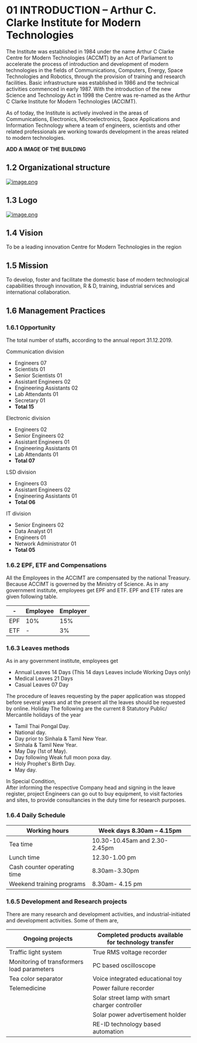 # 01 INTRODUCTION – Arthur C. Clarke Institute for Modern Technologies

The Institute was established in 1984 under the name Arthur C Clarke Centre for Modern
Technologies (ACCMT) by an Act of Parliament to accelerate the process of introduction and development of modern technologies in the fields of Communications, Computers, Energy, Space Technologies and Robotics, through the provision of training and research facilities. Basic infrastructure was established in 1986 and the technical activities commenced in early 1987. With the introduction of the new Science and Technology Act in 1998 the Centre was re-named as the Arthur C Clarke Institute for Modern Technologies (ACCIMT).

As of today, the Institute is actively involved in the areas of Communications, Electronics,
Microelectronics, Space Applications and Information Technology where a team of engineers, scientists and other related professionals are working towards development in the areas related to modern technologies.

**ADD A IMAGE OF THE BUILDING**

## 1.2 Organizational structure

[![image.png](https://i.postimg.cc/FR4qDgx8/image.png)](https://postimg.cc/TytCPbFJ)

## 1.3 Logo

[![image.png](https://i.postimg.cc/YS1DGLw3/image.png)](https://postimg.cc/zLGF4Bvb)

## 1.4 Vision

To be a leading innovation Centre for Modern Technologies in the region

## 1.5 Mission

To develop, foster and facilitate the domestic base of modern technological capabilities 
through innovation, R & D, training, industrial services and international collaboration.

## 1.6 Management Practices
### 1.6.1 Opportunity

The total number of staffs, according to the annual report 31.12.2019.

<!-- - Top Management 03
- Engineers 10
- scientists 15
- Other executives 10
- Junior Managers 10
- Management Assistants (Technological) 21
- Management Assistants (None-Technological) 51
- Primary Level Staff 145
- Total Number of employees 100 -->

Communication division

- Engineers 07
- Scientists 01
- Senior Scientists 01
- Assistant Engineers 02
- Engineering Assistants 02
- Lab Attendants 01
- Secretary 01
- **Total 15**

Electronic division

- Engineers 02
- Senior Engineers 02
- Assistant Engineers 01
- Engineering Assistants 01
- Lab Attendants 01
- **Total 07**

LSD division

- Engineers 03
- Assistant Engineers 02
- Engineering Assistants 01
- **Total 06**

IT division

- Senior Engineers 02
- Data Analyst 01
- Engineers 01
- Network Administrator 01
- **Total 05**

### 1.6.2 EPF, ETF and Compensations

All the Employees in the ACCIMT are compensated by the national Treasury. Because ACCIMT is governed by the Ministry of Science. As in any government institute, employees get EPF and ETF. EPF and ETF rates are given following table.

| - | Employee | Employer |
| --- | --- | --- |
| EPF | 10% | 15% |
| ETF | - | 3% |

### 1.6.3 Leaves methods

As in any government institute, employees get

- Annual Leaves 14 Days (This 14 days Leaves include Working Days only)
- Medical Leaves 21 Days
- Casual Leaves 07 Day

The procedure of leaves requesting by the paper application was stopped before several years and
at the present all the leaves should be requested by online. Holiday The following are the current 8
Statutory Public/ Mercantile holidays of the year

- Tamil Thai Pongal Day.
- National day.
- Day prior to Sinhala & Tamil New Year.
- Sinhala & Tamil New Year.
- May Day (1st of May).
- Day following Weak full moon poxa day.
- Holy Prophet's Birth Day.
- May day.

In Special Condition,<br>
After informing the respective Company head and signing in the leave register, project
Engineers can go out to buy equipment, to visit factories and sites, to provide consultancies
in the duty time for research purposes.

### 1.6.4 Daily Schedule

| Working hours | Week days 8.30am – 4.15pm |
| --- | --- |
| Tea time | 10.30-10.45am and 2.30-2.45pm |
| Lunch time | 12.30-1.00 pm |
| Cash counter operating time | 8.30am-3.30pm |
| Weekend training programs | 8.30am- 4.15 pm |

### 1.6.5 Development and Research projects

There are many research and development activities, and industrial-initiated and development
activities. Some of them are,

| Ongoing projects | Completed products available for technology transfer |
| --- | --- |
| Traffic light system | True RMS voltage recorder |
| Monitoring of transformers load parameters | PC based oscilloscope |
| Tea color separator | Voice integrated educational toy |
| Telemedicine | Power failure recorder |
|  | Solar street lamp with smart charger controller |
|  | Solar power advertisement holder |
|  | RE-ID technology based automation |
